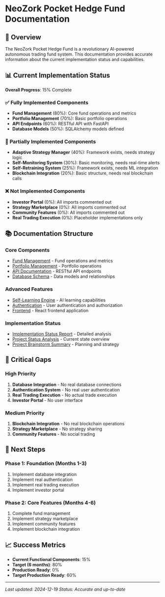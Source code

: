 # NeoZork Pocket Hedge Fund Documentation

## 🎯 Overview

The NeoZork Pocket Hedge Fund is a revolutionary AI-powered autonomous trading fund system. This documentation provides accurate information about the current implementation status and capabilities.

## 📊 Current Implementation Status

**Overall Progress**: 15% Complete

### ✅ **Fully Implemented Components**
- **Fund Management** (80%): Core fund operations and metrics
- **Portfolio Management** (70%): Basic portfolio operations  
- **API Endpoints** (60%): RESTful API with FastAPI
- **Database Models** (50%): SQLAlchemy models defined

### 🚧 **Partially Implemented Components**
- **Adaptive Strategy Manager** (40%): Framework exists, needs strategy logic
- **Self-Monitoring System** (30%): Basic monitoring, needs real-time alerts
- **Self-Retraining System** (25%): Framework exists, needs ML integration
- **Blockchain Integration** (20%): Basic structure, needs real blockchain calls

### ❌ **Not Implemented Components**
- **Investor Portal** (0%): All imports commented out
- **Strategy Marketplace** (0%): All imports commented out
- **Community Features** (0%): All imports commented out
- **Real Trading Execution** (0%): Placeholder implementations only

## 📚 Documentation Structure

### Core Components
- [Fund Management](fund_management/) - Fund operations and metrics
- [Portfolio Management](portfolio_management/) - Portfolio operations
- [API Documentation](api/) - RESTful API endpoints
- [Database Schema](database/) - Data models and relationships

### Advanced Features
- [Self-Learning Engine](self_learning_engine.md) - AI learning capabilities
- [Authentication](auth/) - User authentication and authorization
- [Frontend](frontend/) - React frontend application

### Implementation Status
- [Implementation Status Report](../development/IMPLEMENTATION_STATUS_REPORT.md) - Detailed analysis
- [Project Status Analysis](project_status_analysis.md) - Current state overview
- [Project Brainstorm Summary](project_brainstorm_summary.md) - Planning and strategy

## 🚨 Critical Gaps

### High Priority
1. **Database Integration** - No real database connections
2. **Authentication System** - No real user authentication
3. **Real Trading Execution** - No actual trade execution
4. **Investor Portal** - No user interface

### Medium Priority
1. **Blockchain Integration** - No real blockchain operations
2. **Strategy Marketplace** - No strategy sharing
3. **Community Features** - No social trading

## 🎯 Next Steps

### Phase 1: Foundation (Months 1-3)
1. Implement database integration
2. Implement real authentication
3. Implement real trading execution
4. Implement investor portal

### Phase 2: Core Features (Months 4-6)
1. Complete fund management
2. Implement strategy marketplace
3. Implement community features
4. Implement blockchain integration

## 📈 Success Metrics

- **Current Functional Components**: 15%
- **Target (6 months)**: 80%
- **Production Ready**: 0%
- **Target Production Ready**: 60%

---

*Last updated: 2024-12-19*
*Status: Accurate and up-to-date*
